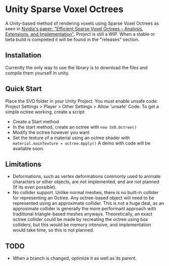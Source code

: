 # Unity Sparse Voxel Octrees

A Unity-based method of rendering voxels using Sparse Voxel Octrees as seen in [Nvidia's paper: "Efficient Sparse Voxel Octrees – Analysis, Extensions, and Implementation"](https://www.nvidia.com/docs/IO/88972/nvr-2010-001.pdf). Project is still a WIP. When a stable or beta build is completed it will be found in the "releases" section.

## Installation

Currently the only way to use the library is to download the files and compile them yourself in unity.

## Quick Start

Place the SVO folder in your Unity Project. You must enable unsafe code: Project Settings > Player > Other Settings > Allow 'unsafe' Code.
To get a simple octree working, create a script:
- Create a Start method
- In the start method, create an octree with `new SVO.Octree()`
- Modify the octree however you want
- Set the texture of a material using an octree shader with `material.mainTexture = octree.Apply()`
A demo with code will be available soon.

## Limitations

- Deformations, such as vertex deformations commonly used to animate characters or other objects, are not implemented, and are not planned (If its even possible).
- No collider support. Unlike normal meshes, there is no built-in collider for representing an Octree. Any octree-based object will need to be represented using an approximate collider. This is not a huge deal, as an approximate collider is generally the more performant approach with traditional triangle-based meshes anyways. Theoretically, an exact octree collider could be made by recreating the octree using box colliders, but this would be memory intensive, and implementation would take time, so this is not planned.

## TODO

- When a branch is changed, optimize it as well as its parent.
